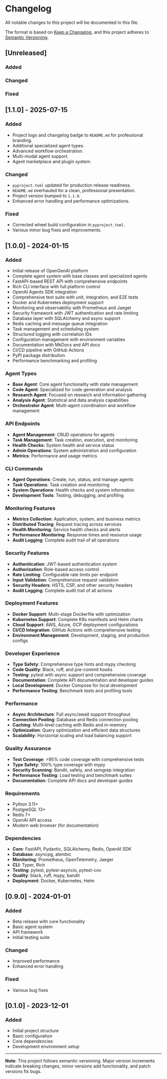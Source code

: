 # Changelog

All notable changes to this project will be documented in this file.

The format is based on [Keep a Changelog](https://keepachangelog.com/en/1.0.0/),
and this project adheres to [Semantic Versioning](https://semver.org/spec/v2.0.0.html).

## [Unreleased]

### Added

### Changed

### Fixed


## [1.1.0] - 2025-07-15

### Added
- Project logo and changelog badge to `README.md` for professional branding.
- Additional specialized agent types.
- Advanced workflow orchestration.
- Multi-modal agent support.
- Agent marketplace and plugin system.

### Changed
- `pyproject.toml` updated for production release readiness.
- `README.md` overhauled for a clean, professional presentation.
- Project version bumped to `1.1.0`.
- Enhanced error handling and performance optimizations.

### Fixed
- Corrected wheel build configuration in `pyproject.toml`.
- Various minor bug fixes and improvements.

## [1.0.0] - 2024-01-15

### Added
- Initial release of OpenGenAI platform
- Complete agent system with base classes and specialized agents
- FastAPI-based REST API with comprehensive endpoints
- Rich CLI interface with full platform control
- OpenAI Agents SDK integration
- Comprehensive test suite with unit, integration, and E2E tests
- Docker and Kubernetes deployment support
- Monitoring and observability with Prometheus and Jaeger
- Security framework with JWT authentication and rate limiting
- Database layer with SQLAlchemy and async support
- Redis caching and message queue integration
- Task management and scheduling system
- Structured logging with correlation IDs
- Configuration management with environment variables
- Documentation with MkDocs and API docs
- CI/CD pipeline with GitHub Actions
- PyPI package distribution
- Performance benchmarking and profiling

### Agent Types
- **Base Agent**: Core agent functionality with state management
- **Code Agent**: Specialized for code generation and analysis
- **Research Agent**: Focused on research and information gathering
- **Analysis Agent**: Statistical and data analysis capabilities
- **Orchestrator Agent**: Multi-agent coordination and workflow management

### API Endpoints
- **Agent Management**: CRUD operations for agents
- **Task Management**: Task creation, execution, and monitoring
- **Health Checks**: System health and service status
- **Admin Operations**: System administration and configuration
- **Metrics**: Performance and usage metrics

### CLI Commands
- **Agent Operations**: Create, run, status, and manage agents
- **Task Operations**: Task creation and monitoring
- **System Operations**: Health checks and system information
- **Development Tools**: Testing, debugging, and profiling

### Monitoring Features
- **Metrics Collection**: Application, system, and business metrics
- **Distributed Tracing**: Request tracing across services
- **Health Monitoring**: Service health checks and alerts
- **Performance Monitoring**: Response times and resource usage
- **Audit Logging**: Complete audit trail of all operations

### Security Features
- **Authentication**: JWT-based authentication system
- **Authorization**: Role-based access control
- **Rate Limiting**: Configurable rate limits per endpoint
- **Input Validation**: Comprehensive request validation
- **Security Headers**: HSTS, CSP, and other security headers
- **Audit Logging**: Complete audit trail of all actions

### Deployment Features
- **Docker Support**: Multi-stage Dockerfile with optimization
- **Kubernetes Support**: Complete K8s manifests and Helm charts
- **Cloud Support**: AWS, Azure, GCP deployment configurations
- **CI/CD Integration**: GitHub Actions with comprehensive testing
- **Environment Management**: Development, staging, and production configs

### Developer Experience
- **Type Safety**: Comprehensive type hints and mypy checking
- **Code Quality**: Black, ruff, and pre-commit hooks
- **Testing**: pytest with async support and comprehensive coverage
- **Documentation**: Complete API documentation and developer guides
- **Local Development**: Docker Compose for local development
- **Performance Testing**: Benchmark tests and profiling tools

### Performance
- **Async Architecture**: Full async/await support throughout
- **Connection Pooling**: Database and Redis connection pooling
- **Caching**: Multi-level caching with Redis and in-memory
- **Optimization**: Query optimization and efficient data structures
- **Scalability**: Horizontal scaling and load balancing support

### Quality Assurance
- **Test Coverage**: >95% code coverage with comprehensive tests
- **Type Safety**: 100% type coverage with mypy
- **Security Scanning**: Bandit, safety, and semgrep integration
- **Performance Testing**: Load testing and benchmark suites
- **Documentation**: Complete API docs and developer guides

### Requirements
- Python 3.11+
- PostgreSQL 13+
- Redis 7+
- OpenAI API access
- Modern web browser (for documentation)

### Dependencies
- **Core**: FastAPI, Pydantic, SQLAlchemy, Redis, OpenAI SDK
- **Database**: asyncpg, alembic
- **Monitoring**: Prometheus, OpenTelemetry, Jaeger
- **CLI**: Typer, Rich
- **Testing**: pytest, pytest-asyncio, pytest-cov
- **Quality**: black, ruff, mypy, bandit
- **Deployment**: Docker, Kubernetes, Helm

## [0.9.0] - 2024-01-01

### Added
- Beta release with core functionality
- Basic agent system
- API framework
- Initial testing suite

### Changed
- Improved performance
- Enhanced error handling

### Fixed
- Various bug fixes

## [0.1.0] - 2023-12-01

### Added
- Initial project structure
- Basic configuration
- Core dependencies
- Development environment setup

---

**Note**: This project follows semantic versioning. Major version increments indicate breaking changes, minor versions add functionality, and patch versions fix bugs. 